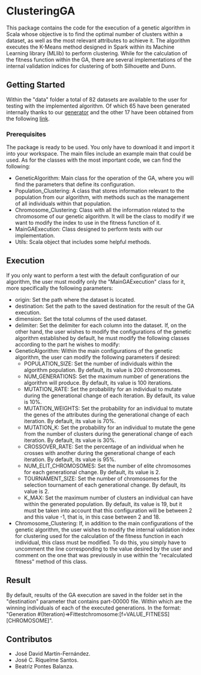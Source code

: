 # ClusteringGA
This package contains the code for the execution of a genetic algorithm in Scala whose objective is to find the optimal number of clusters within a dataset, as well as the most relevant attributes to achieve it. The algorithm executes the K-Means method designed in Spark within its Machine Learning library (MLlib) to perform clustering. While for the calculation of the fitness function within the GA, there are several implementations of the internal validation indices for clustering of both Silhouette and Dunn.

## Getting Started
Within the "data" folder a total of 82 datasets are available to the user for testing with the implemented algorithm. Of which 65 have been generated internally thanks to our [generator](https://github.com/Joseda13/ClusteringDBGenerator) and the other 17 have been obtained from the following [link](http://cs.joensuu.fi/sipu/datasets/).

### Prerequisites
The package is ready to be used. You only have to download it and import it into your workspace. The main files include an example main that could be used.
As for the classes with the most important code, we can find the following:
* GeneticAlgorithm: Main class for the operation of the GA, where you will find the parameters that define its configuration.
* Population_Clustering: A class that stores information relevant to the population from our algorithm, with methods such as the management of all individuals within that population.
* Chromosome_Clustering: Class with all the information related to the chromosome of our genetic algorithm. It will be the class to modify if we want to modify the index to use in the fitness function of it.
* MainGAExecution: Class designed to perform tests with our implementation.
* Utils: Scala object that includes some helpful methods.

## Execution
If you only want to perform a test with the default configuration of our algorithm, the user must modify only the "MainGAExecution" class for it, more specifically the following parameters:
* origin: Set the path where the dataset is located.
* destination: Set the path to the saved destination for the result of the GA execution.
* dimension: Set the total columns of the used dataset.
* delimiter: Set the delimiter for each column into the dataset.
If, on the other hand, the user wishes to modify the configurations of the genetic algorithm established by default, he must modify the following classes according to the part he wishes to modify:
* GeneticAlgorithm: Within the main configurations of the genetic algorithm, the user can modify the following parameters if desired:
  * POPULATION_SIZE: Set the number of individuals within the algorithm population. By default, its value is 200 chromosomes.
  * NUM_GENERATIONS: Set the maximum number of generations the algorithm will produce. By default, its value is 100 iterations.
  * MUTATION_RATE: Set the probability for an individual to mutate during the generational change of each iteration. By default, its value is 10%. 
  * MUTATION_WEIGHTS: Set the probability for an individual to mutate the genes of the attributes during the generational change of each iteration. By default, its value is 70%.
  * MUTATION_K: Set the probability for an individual to mutate the gene from the number of clusters during the generational change of each iteration. By default, its value is 30%.
  * CROSSOVER_RATE: Set the percentage of an individual when he crosses with another during the generational change of each iteration. By default, its value is 95%.
  * NUM_ELIT_CHROMOSOMES: Set the number of elite chromosomes for each generational change. By default, its value is 2.
  * TOURNAMENT_SIZE: Set the number of chromosomes for the selection tournament of each generational change. By default, its value is 2.
  * K_MAX: Set the maximum number of clusters an individual can have within the generated population. By default, its value is 19, but it must be taken into account that this configuration will be between 2 and this value -1, that is, in this case between 2 and 18.
* Chromosome_Clustering: If, in addition to the main configurations of the genetic algorithm, the user wishes to modify the internal validation index for clustering used for the calculation of the fitness function in each individual, this class must be modified. To do this, you simply have to uncomment the line corresponding to the value desired by the user and comment on the one that was previously in use within the "recalculated fitness" method of this class.

## Result
By default, results of the GA execution are saved in the folder set in the "destination" parameter that contains part-00000 file. Within which are the winning individuals of each of the executed generations. In the format: "Generation #(Iteration)=>Fittestchromosome:[f=VALUE_FITNESS][CHROMOSOME]".

## Contributos
* José David Martín-Fernández.
* José C. Riquelme Santos.
* Beatriz Pontes Balanza.
